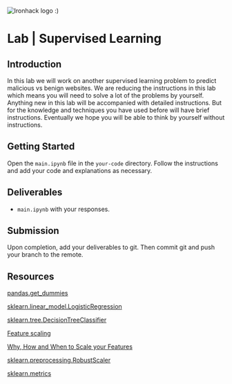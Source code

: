 ![Ironhack logo](https://i.imgur.com/1QgrNNw.png)  :)

# Lab | Supervised Learning

## Introduction

In this lab we will work on another supervised learning problem to predict malicious vs benign websites. We are reducing the instructions in this lab which means you will need to solve a lot of the problems by yourself. Anything new in this lab will be accompanied with detailed instructions. But for the knowledge and techniques you have used before will have brief instructions. Eventually we hope you will be able to think by yourself without instructions.

## Getting Started

Open the `main.ipynb` file in the `your-code` directory. Follow the instructions and add your code and explanations as necessary.

## Deliverables

- `main.ipynb` with your responses.

## Submission

Upon completion, add your deliverables to git. Then commit git and push your branch to the remote.

## Resources

[pandas.get_dummies](https://pandas.pydata.org/pandas-docs/stable/generated/pandas.get_dummies.html)

[sklearn.linear_model.LogisticRegression](https://scikit-learn.org/stable/modules/generated/sklearn.linear_model.LogisticRegression.html)

[sklearn.tree.DecisionTreeClassifier](https://scikit-learn.org/stable/modules/generated/sklearn.tree.DecisionTreeClassifier.html)

[Feature scaling](https://en.wikipedia.org/wiki/Feature_scaling)

[Why, How and When to Scale your Features](https://medium.com/greyatom/why-how-and-when-to-scale-your-features-4b30ab09db5e)

[sklearn.preprocessing.RobustScaler](https://scikit-learn.org/stable/modules/generated/sklearn.preprocessing.RobustScaler.html)

[sklearn.metrics](https://scikit-learn.org/stable/modules/classes.html#module-sklearn.metrics)